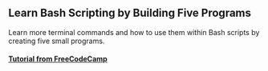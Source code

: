 ## Learn Bash Scripting by Building Five Programs

Learn more terminal commands and how to use them within Bash scripts by creating five small programs.
#### [Tutorial from FreeCodeCamp](https://github.com/freeCodeCamp/learn-bash-scripting-by-building-five-programs.git) 
